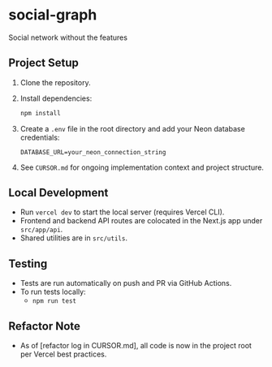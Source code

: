 # social-graph

Social network without the features

## Project Setup

1. Clone the repository.
2. Install dependencies:

   ```sh
   npm install
   ```

3. Create a `.env` file in the root directory and add your Neon database credentials:

   ```env
   DATABASE_URL=your_neon_connection_string
   ```

4. See `CURSOR.md` for ongoing implementation context and project structure.

## Local Development

- Run `vercel dev` to start the local server (requires Vercel CLI).
- Frontend and backend API routes are colocated in the Next.js app under `src/app/api`.
- Shared utilities are in `src/utils`.

## Testing

- Tests are run automatically on push and PR via GitHub Actions.
- To run tests locally:
  - `npm run test`

## Refactor Note

- As of [refactor log in CURSOR.md], all code is now in the project root per Vercel best practices.
